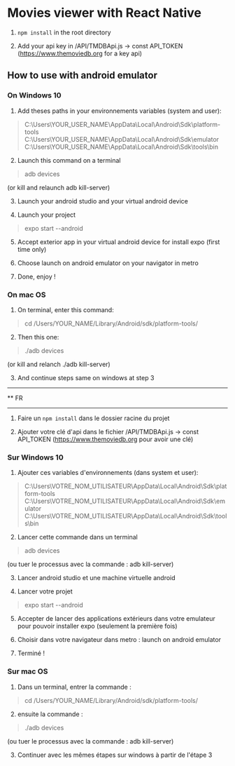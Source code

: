﻿# Movies viewer with React Native

1) `npm install` in the root directory

2) Add your api key in /API/TMDBApi.js -> const API_TOKEN (https://www.themoviedb.org for a key api)

## How to use with android emulator

### On Windows 10

1) Add theses paths in your environnements variables (system and user):
> C:\Users\YOUR_USER_NAME\AppData\Local\Android\Sdk\platform-tools  
> C:\Users\YOUR_USER_NAME\AppData\Local\Android\Sdk\emulator  
> C:\Users\YOUR_USER_NAME\AppData\Local\Android\Sdk\tools\bin  

2) Launch this command on a terminal
> adb devices  

(or kill and relaunch adb kill-server)  

3) Launch your android studio and your virtual android device

4) Launch your project  
> expo start --android  

5) Accept exterior app in your virtual android device for install expo (first time only)  

6) Choose launch on android emulator on your navigator in metro

7) Done, enjoy !


### On mac OS

1) On terminal, enter this command:
> cd /Users/YOUR_NAME/Library/Android/sdk/platform-tools/  

2) Then this one:
> ./adb devices  

(or kill and relanch ./adb kill-server)  

3) And continue steps same on windows at step 3


***
** FR
***

1) Faire un `npm install` dans le dossier racine du projet

2) Ajouter votre clé d'api dans le fichier /API/TMDBApi.js -> const API_TOKEN (https://www.themoviedb.org pour avoir une clé)

### Sur Windows 10

1) Ajouter ces variables d'environnements (dans system et user):
> C:\Users\VOTRE_NOM_UTILISATEUR\AppData\Local\Android\Sdk\platform-tools  
> C:\Users\VOTRE_NOM_UTILISATEUR\AppData\Local\Android\Sdk\emulator  
> C:\Users\VOTRE_NOM_UTILISATEUR\AppData\Local\Android\Sdk\tools\bin  

2) Lancer cette commande dans un terminal
> adb devices  

(ou tuer le processus avec la commande : adb kill-server)  

3) Lancer android studio et une machine virtuelle android

4) Lancer votre projet 
> expo start --android  

5) Accepter de lancer des applications extérieurs dans votre emulateur pour pouvoir installer expo (seulement la première fois)  

6) Choisir dans votre navigateur dans metro : launch on android emulator  

7) Terminé !


### Sur mac OS

1) Dans un terminal, entrer la commande :
> cd /Users/YOUR_NAME/Library/Android/sdk/platform-tools/  

2) ensuite la commande :
> ./adb devices  

(ou tuer le processus avec la commande : adb kill-server)  

3) Continuer avec les mêmes étapes sur windows à partir de l'étape 3
